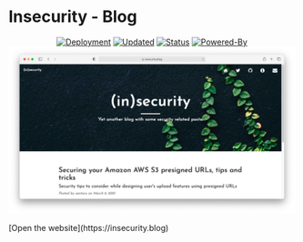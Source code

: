 # Insecurity - Blog
<p align="center">
<a href="https://github.com/santoru/insecurity/deployments/activity_log?environment=github-pages"><img alt="Deployment" src="https://img.shields.io/github/deployments/santoru/insecurity/github-pages?label=deployment"></a>
<a href="#"><img alt="Updated" src="https://img.shields.io/github/last-commit/santoru/insecurity?label=updated"></a>
<a href="https://insecurity.blog"><img alt="Status" src="https://img.shields.io/website?up_message=online&url=https%3A%2F%2Finsecurity.blog"></a>
<a href="https://jekyllrb.com/"><img alt="Powered-By" src="https://img.shields.io/badge/Powered%20by-Jekyll-1f425f"></a>
<br/>
<img src="/img/cover.png" alt="Insecurity" />
</p>
[Open the website](https://insecurity.blog)
